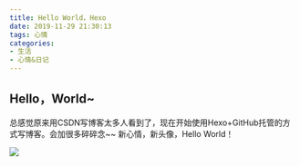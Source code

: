 ```yaml
---
title: Hello World，Hexo
date: 2019-11-29 21:30:13
tags: 心情
categories:
- 生活
- 心情&日记
---
```

## Hello，World~

总感觉原来用CSDN写博客太多人看到了，现在开始使用Hexo+GitHub托管的方式写博客。会加很多碎碎念~~
新心情，新头像，Hello World！

![](a.jpg)


<!--more-->
